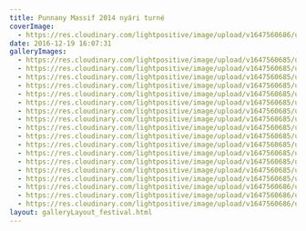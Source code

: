 ```yaml
---
title: Punnany Massif 2014 nyári turné
coverImage:
  - https://res.cloudinary.com/lightpositive/image/upload/v1647560686/uploads/Punnany%20Massif%202014%20ny%C3%A1ri%20turn%C3%A9/MG_8872.jpg
date: 2016-12-19 16:07:31
galleryImages: 
  - https://res.cloudinary.com/lightpositive/image/upload/v1647560685/uploads/Punnany%20Massif%202014%20ny%C3%A1ri%20turn%C3%A9/MG_8844.jpg
  - https://res.cloudinary.com/lightpositive/image/upload/v1647560685/uploads/Punnany%20Massif%202014%20ny%C3%A1ri%20turn%C3%A9/MG_8930.jpg
  - https://res.cloudinary.com/lightpositive/image/upload/v1647560685/uploads/Punnany%20Massif%202014%20ny%C3%A1ri%20turn%C3%A9/MG_9204.jpg
  - https://res.cloudinary.com/lightpositive/image/upload/v1647560685/uploads/Punnany%20Massif%202014%20ny%C3%A1ri%20turn%C3%A9/MG_8777.jpg
  - https://res.cloudinary.com/lightpositive/image/upload/v1647560685/uploads/Punnany%20Massif%202014%20ny%C3%A1ri%20turn%C3%A9/MG_8778.jpg
  - https://res.cloudinary.com/lightpositive/image/upload/v1647560685/uploads/Punnany%20Massif%202014%20ny%C3%A1ri%20turn%C3%A9/MG_8896.jpg
  - https://res.cloudinary.com/lightpositive/image/upload/v1647560685/uploads/Punnany%20Massif%202014%20ny%C3%A1ri%20turn%C3%A9/MG_8934.jpg
  - https://res.cloudinary.com/lightpositive/image/upload/v1647560685/uploads/Punnany%20Massif%202014%20ny%C3%A1ri%20turn%C3%A9/MG_9229.jpg
  - https://res.cloudinary.com/lightpositive/image/upload/v1647560685/uploads/Punnany%20Massif%202014%20ny%C3%A1ri%20turn%C3%A9/MG_8986.jpg
  - https://res.cloudinary.com/lightpositive/image/upload/v1647560685/uploads/Punnany%20Massif%202014%20ny%C3%A1ri%20turn%C3%A9/MG_8771.jpg
  - https://res.cloudinary.com/lightpositive/image/upload/v1647560685/uploads/Punnany%20Massif%202014%20ny%C3%A1ri%20turn%C3%A9/MG_9105.jpg
  - https://res.cloudinary.com/lightpositive/image/upload/v1647560685/uploads/Punnany%20Massif%202014%20ny%C3%A1ri%20turn%C3%A9/MG_9047.jpg
  - https://res.cloudinary.com/lightpositive/image/upload/v1647560685/uploads/Punnany%20Massif%202014%20ny%C3%A1ri%20turn%C3%A9/MG_9055.jpg
  - https://res.cloudinary.com/lightpositive/image/upload/v1647560685/uploads/Punnany%20Massif%202014%20ny%C3%A1ri%20turn%C3%A9/MG_8936.jpg
  - https://res.cloudinary.com/lightpositive/image/upload/v1647560685/uploads/Punnany%20Massif%202014%20ny%C3%A1ri%20turn%C3%A9/MG_9177.jpg
  - https://res.cloudinary.com/lightpositive/image/upload/v1647560686/uploads/Punnany%20Massif%202014%20ny%C3%A1ri%20turn%C3%A9/MG_9241.jpg
  - https://res.cloudinary.com/lightpositive/image/upload/v1647560686/uploads/Punnany%20Massif%202014%20ny%C3%A1ri%20turn%C3%A9/MG_8981.jpg
  - https://res.cloudinary.com/lightpositive/image/upload/v1647560686/uploads/Punnany%20Massif%202014%20ny%C3%A1ri%20turn%C3%A9/MG_8872.jpg
layout: galleryLayout_festival.html
---
```

